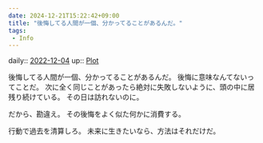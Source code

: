```yaml
---
date: 2024-12-21T15:22:42+09:00
title: "後悔してる人間が一個、分かってることがあるんだ。"
tags:
 - Info
---
```


daily:: [2022-12-04](/Daily_Note/2022-12-04.md)
up:: [Plot](../Bar/Novel/Chaos/Plot.md)

後悔してる人間が一個、分かってることがあるんだ。
後悔に意味なんてないってことだ。
次に全く同じことがあったら絶対に失敗しないように、頭の中に居残り続けている。
その日は訪れないのに。

だから、勘違え。
その後悔をよく似た何かに消費する。

行動で過去を清算しろ。
未来に生きたいなら、方法はそれだけだ。